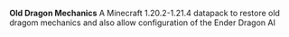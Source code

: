 **Old Dragon Mechanics**
A Minecraft 1.20.2-1.21.4 datapack to restore old dragom mechanics and also allow configuration of the Ender Dragon AI
